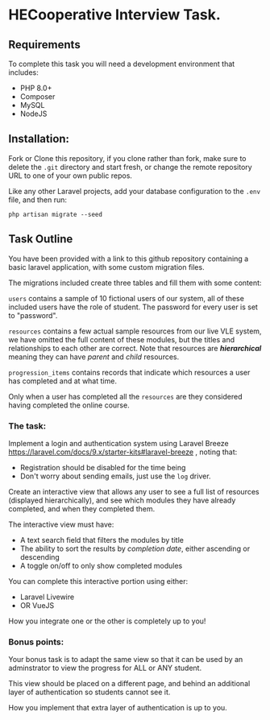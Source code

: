 # HECooperative Interview Task.


## Requirements

To complete this task you will need a development environment that includes:

- PHP 8.0+
- Composer
- MySQL
- NodeJS

## Installation:

Fork or Clone this repository, if you clone rather than fork, make sure to delete the `.git` directory and start fresh, or change the remote repository URL to one of your own public repos.

Like any other Laravel projects, add your database configuration to the `.env` file, and then run:

```shell
php artisan migrate --seed
```


## Task Outline

You have been provided with a link to this github repository containing a basic laravel application, with some custom migration files.

The migrations included create three tables and fill them with some content:

`users` contains a sample of 10 fictional users of our system, all of these included users have the role of student. The password for every user is set to "password".

`resources` contains a few actual sample resources from our live VLE system, we have omitted the full content of these modules, but the titles and relationships to each other are correct. Note that resources are ***hierarchical*** meaning they can have *parent* and *child* resources.

`progression_items` contains records that indicate which resources a user has completed and at what time.

Only when a user has completed all the `resources` are they considered having completed the online course.

### The task:

Implement a login and authentication system using Laravel Breeze https://laravel.com/docs/9.x/starter-kits#laravel-breeze , noting that:

- Registration should be disabled for the time being
- Don't worry about sending emails, just use the `log` driver.

Create an interactive view that allows any user to see a full list of resources (displayed hierarchically), and see which modules they have already completed, and when they completed them.

The interactive view must have: 

- A text search field that filters the modules by title
- The ability to sort the results by *completion date*, either ascending or descending
- A toggle on/off to only show completed modules

You can complete this interactive portion using either:
- Laravel Livewire
- OR VueJS

How you integrate one or the other is completely up to you!

### Bonus points:

Your bonus task is to adapt the same view so that it can be used by an adminstrator to view the progress for ALL or ANY student.

This view should be placed on a different page, and behind an additional layer of authentication so students cannot see it.

How you implement that extra layer of authentication is up to you.